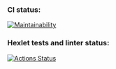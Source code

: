### CI status:
[![Maintainability](https://api.codeclimate.com/v1/badges/87268fe839c368dc2811/maintainability)](https://codeclimate.com/github/MarkDementev/java-project-78/maintainability)
### Hexlet tests and linter status:
[![Actions Status](https://github.com/MarkDementev/java-project-78/workflows/hexlet-check/badge.svg)](https://github.com/MarkDementev/java-project-78/actions)
